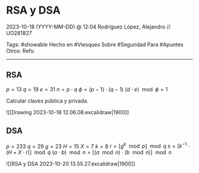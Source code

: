 # RSA y DSA
2023-10-18 (YYYY-MM-DD) @ 12:04
Rodríguez López, Alejandro // UO281827

Tags:
	#showable
	Hecho en #Viesques 
	Sobre #Seguridad 
	Para #Apuntes 
	Otros:
	Refs:
 
<hr>

## RSA

$p = 13$
$q = 19$
$e = 31$
$n = p \cdot q$
$\phi = (p - 1) \cdot (q - 1)$
$(d \cdot e) \mod \phi = 1$

Calcular claves pública y privada.

![[Drawing 2023-10-18 12.06.08.excalidraw|1900]]

## DSA

$p = 233$
$q = 29$
$g = 23$
$H = 15$
$X = 7$
$k = 8$
$r = [g^k \mod p] \mod q$
$s = [k^{-1} \cdot (H + X \cdot r)] \mod q$
$(a \cdot b) \mod n = [(a \mod n) \cdot (b \mod n)] \mod n$

![[RSA y DSA 2023-10-20 13.55.27.excalidraw|1900]]